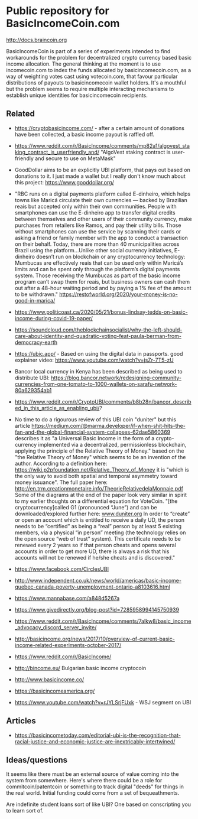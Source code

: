 # Public repository for BasicIncomeCoin.com

http://docs.braincoin.org  

BasicIncomeCoin is part of a series of experiments intended to find workarounds for the problem for decentralized crypto currency based basic income allocation. The general thinking at the moment is to use incomecoin.com to index the funds allocated by basicincomecoin.com, as a way of weighting votes cast using votecoin.com, that favour particular distributions of payouts to basicincomecoin wallet holders. It's a mouthful but the problem seems to require multiple interacting mechanisms to establish unique identities for basicincomecoin recipients.

 
## Related  

 - https://cryptobasicincome.com/ - after a certain amount of donations have been collected, a basic income payout is raffled off.   

 - https://www.reddit.com/r/BasicIncome/comments/mp82a1/algovest_staking_contract_is_userfriendly_and/ "AlgoVest staking contract is user-friendly and secure to use on MetaMask"  
 - GoodDollar aims to be an explicitly UBI platform, that pays out based on donations to it. I just made a wallet but I really don't know much about this project: https://www.gooddollar.org/  

 - "RBC runs on a digital payments platform called E-dinheiro, which helps towns like Maricá circulate their own currencies — backed by Brazilian reais but accepted only within their own communities. People with smartphones can use the E-dinheiro app to transfer digital credits between themselves and other users of their community currency, make purchases from retailers like Ramos, and pay their utility bills. Those without smartphones can use the service by scanning their cards or asking a friend or family member with the app to conduct a transaction on their behalf. Today, there are more than 40 municipalities across Brazil using the platform...Unlike other social currency initiatives, E-dinheiro doesn’t run on blockchain or any cryptocurrency technology: Mumbucas are effectively reais that can be used only within Maricá’s limits and can be spent only through the platform’s digital payments system. Those receiving the Mumbucas as part of the basic income program can’t swap them for reais, but business owners can cash them out after a 48-hour waiting period and by paying a 1% fee of the amount to be withdrawn." https://restofworld.org/2020/your-money-is-no-good-in-marica/  

 - https://www.politicoast.ca/2020/05/21/bonus-lindsay-tedds-on-basic-income-during-covid-19-paper/   

 - https://soundcloud.com/theblockchainsocialist/why-the-left-should-care-about-identity-and-quadratic-voting-feat-paula-berman-from-democracy-earth  

 - https://ubic.app/ - Based on using the digital data in passports. good explainer video: https://www.youtube.com/watch?v=jsZr-7T5-zU   
 
 - Bancor local currency in Kenya has been described as being used to distribute UBI: https://blog.bancor.network/redesigning-community-currencies-from-one-tomato-to-1000-wallets-on-sarafu-network-80a629354ab1  
 - https://www.reddit.com/r/CryptoUBI/comments/b8b28n/bancor_described_in_this_article_as_enabling_ubi/?  

 - No time to do a rigourous review of this UBI coin "duniter" but this article https://medium.com/@marma.developer/if-when-shit-hits-the-fan-and-the-global-financial-system-collapses-62dae5860369 describes it as "a Universal Basic Income in the form of a crypto-currency implemented via a decentralized, permissionless blockchain, applying the principle of the Relative Theory of Money." based on the "the Relative Theory of Money" which seems to be an invention of the author. According to a definition here: https://wiki.p2pfoundation.net/Relative_Theory_of_Money it is "which is the only way to avoid both spatial and temporal asymmetry toward money issuance". The full paper here: http://en.trm.creationmonetaire.info/TheorieRelativedelaMonnaie.pdf Some of the diagrams at the end of the paper look very similar in spirit to my earlier thoughts on a differential equation for VoteCoin. "[the cryptocurrency]called G1 (pronounced “June”) and can be downloaded/explored further here: www.duniter.org In order to “create” or open an account which is entitled to receive a daily UD, the person needs to be “certified” as being a “real” person by at least 5 existing members, via a physical “in person” meeting (the technology relies on the open source “web of trust” system). This certificate needs to be renewed every 2 years so if that person cheats and opens several accounts in order to get more UD, there is always a risk that his accounts will not be renewed if he/she cheats and is discovered." 

 - https://www.facebook.com/CirclesUBI  

 - http://www.independent.co.uk/news/world/americas/basic-income-quebec-canada-poverty-unemployment-ontario-a8103616.html

 - https://www.mannabase.com/a848d5267a  

 - https://www.givedirectly.org/blog-post?id=7285958994145750939

 - https://www.reddit.com/r/BasicIncome/comments/7alkw8/basic_income_advocacy_discord_server_invite/

 - http://basicincome.org/news/2017/10/overview-of-current-basic-income-related-experiments-october-2017/
   
 - https://www.reddit.com/r/BasicIncome/  
 
 - http://bincome.eu/  Bulgarian basic income cryptocoin

 - http://www.basicincome.co/

 - https://basicincomeamerica.org/  
 
 - https://www.youtube.com/watch?v=rJYLSrjFUxk - WSJ segment on UBI  
 
## Articles
 
 - https://basicincometoday.com/editorial-ubi-is-the-recognition-that-racial-justice-and-economic-justice-are-inextricably-intertwined/  
 
## Ideas/questions  

It seems like there must be an external source of value coming into the system from somewhere. Here's where there could be a role for commitcoin/patentcoin or something to track digital "deeds" for things in the real world. Initial funding could come from a set of bequeathments.  

Are indefinite student loans sort of like UBI? One based on conscripting you to learn sort of.  

